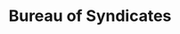 ---
title: Bureau of Syndicates
fulltitle: Bureau of Syndicates
icon: 🏛️
rgb: 155, 67, 199
logo: /svg/crests/ministry-of-labour.svg
color: labour
series: bureau

fi: fi fi-min-labour fis
description: The Bureau of Syndicates regulates industrial organising and union activity for the Ministry of Labour.

aliases:
- /bureau-of-syndicates/
---